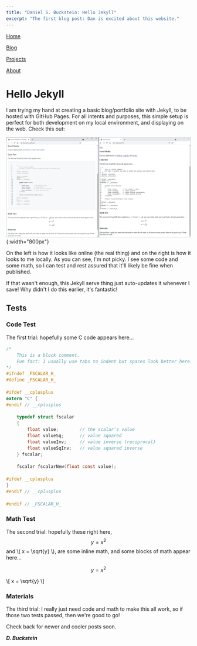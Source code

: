 ```yaml
---
title: "Daniel S. Buckstein: Hello Jekyll"
excerpt: "The first blog post: Dan is excited about this website."
---
```


<!--
   Copyright 2021 Daniel S. Buckstein

   Licensed under the Apache License, Version 2.0 (the "License");
   you may not use this file except in compliance with the License.
   You may obtain a copy of the License at

       http://www.apache.org/licenses/LICENSE-2.0

   Unless required by applicable law or agreed to in writing, software
   distributed under the License is distributed on an "AS IS" BASIS,
   WITHOUT WARRANTIES OR CONDITIONS OF ANY KIND, either express or implied.
   See the License for the specific language governing permissions and
   limitations under the License.
-->


<script src="https://polyfill.io/v3/polyfill.min.js?features=es6"></script>
<script id="MathJax-script" async src="https://cdn.jsdelivr.net/npm/mathjax@3/es5/tex-mml-chtml.js"></script>


[Home](/blog/../)

[Blog](/blog/)

[Projects](/projects/)

[About](/about/)


# Hello Jekyll

I am trying my hand at creating a basic blog/portfolio site with Jekyll, to be hosted with GitHub Pages.  For all intents and purposes, this simple setup is perfect for both development on my local environment, and displaying on the web.  Check this out: 

![Display comparison](/assets/img/testscreen.png){:width="800px"}

On the left is how it looks like online (the real thing) and on the right is how it looks to me locally.  As you can see, I'm not picky.  I see some code and some math, so I can test and rest assured that it'll likely be fine when published.

If that wasn't enough, this Jekyll serve thing just auto-updates it whenever I save!  Why didn't I do this earlier, it's fantastic!


## Tests

### Code Test

The first trial: hopefully some C code appears here...
```c
/*
    This is a block comment.
    Fun fact: I usually use tabs to indent but spaces look better here.
*/
#ifndef _FSCALAR_H_
#define _FSCALAR_H_

#ifdef __cplusplus
extern "C" {
#endif // __cplusplus

    typedef struct fscalar
    {
        float value;        // the scalar's value
        float valueSq;      // value squared
        float valueInv;     // value inverse (reciprocal)
        float valueSqInv;   // value squared inverse
    } fscalar;
    
    fscalar fscalarNew(float const value);

#ifdef __cplusplus
}
#endif // __cplusplus

#endif // _FSCALAR_H_
```

### Math Test

The second trial: hopefully these right here, $$ y = x^2 $$ and \\( x = \sqrt{y} \\), are some inline math, and some blocks of math appear here...

$$ y = x^2 $$

\\[ x = \sqrt{y} \\]


### Materials

The third trial: I really just need code and math to make this all work, so if those two tests passed, then we're good to go!


Check back for newer and cooler posts soon.


***D. Buckstein***
